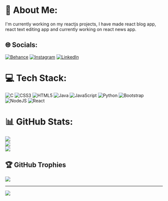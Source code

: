 # 💫 About Me:
I'm currently working on my reactjs projects, I have made  react blog app, react text editing app and  currently working on react news app.


## 🌐 Socials:
[![Behance](https://img.shields.io/badge/Behance-1769ff?logo=behance&logoColor=white)](https://behance.net/Yash4Parmar) [![Instagram](https://img.shields.io/badge/Instagram-%23E4405F.svg?logo=Instagram&logoColor=white)](https://instagram.com/yasshh__04) [![LinkedIn](https://img.shields.io/badge/LinkedIn-%230077B5.svg?logo=linkedin&logoColor=white)](https://linkedin.com/in/Yash-Parmar-linkdin) 

# 💻 Tech Stack:
![C](https://img.shields.io/badge/c-%2300599C.svg?style=for-the-badge&logo=c&logoColor=white) ![CSS3](https://img.shields.io/badge/css3-%231572B6.svg?style=for-the-badge&logo=css3&logoColor=white) ![HTML5](https://img.shields.io/badge/html5-%23E34F26.svg?style=for-the-badge&logo=html5&logoColor=white) ![Java](https://img.shields.io/badge/java-%23ED8B00.svg?style=for-the-badge&logo=java&logoColor=white) ![JavaScript](https://img.shields.io/badge/javascript-%23323330.svg?style=for-the-badge&logo=javascript&logoColor=%23F7DF1E) ![Python](https://img.shields.io/badge/python-3670A0?style=for-the-badge&logo=python&logoColor=ffdd54) ![Bootstrap](https://img.shields.io/badge/bootstrap-%23563D7C.svg?style=for-the-badge&logo=bootstrap&logoColor=white) ![NodeJS](https://img.shields.io/badge/node.js-6DA55F?style=for-the-badge&logo=node.js&logoColor=white) ![React](https://img.shields.io/badge/react-%2320232a.svg?style=for-the-badge&logo=react&logoColor=%2361DAFB)
# 📊 GitHub Stats:
![](https://github-readme-stats.vercel.app/api?username=Yash4Parmar&theme=dark&hide_border=false&include_all_commits=true&count_private=true)<br/>
![](https://github-readme-streak-stats.herokuapp.com/?user=Yash4Parmar&theme=dark&hide_border=false)<br/>
![](https://github-readme-stats.vercel.app/api/top-langs/?username=Yash4Parmar&theme=dark&hide_border=false&include_all_commits=true&count_private=true&layout=compact)

## 🏆 GitHub Trophies
![](https://github-profile-trophy.vercel.app/?username=Yash4Parmar&theme=radical&no-frame=false&no-bg=false&margin-w=4)

---
[![](https://visitcount.itsvg.in/api?id=Yash4Parmar&icon=6&color=0)](https://visitcount.itsvg.in)

<!-- Proudly created with GPRM ( https://gprm.itsvg.in ) -->

